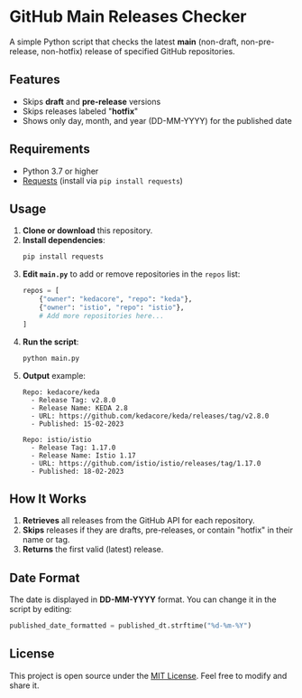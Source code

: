 # GitHub Main Releases Checker

A simple Python script that checks the latest **main** (non-draft, non-pre-release, non-hotfix) release of specified GitHub repositories.

## Features

- Skips **draft** and **pre-release** versions  
- Skips releases labeled "**hotfix**"  
- Shows only day, month, and year (DD-MM-YYYY) for the published date  

## Requirements

- Python 3.7 or higher  
- [Requests](https://pypi.org/project/requests/) (install via `pip install requests`)

## Usage

1. **Clone or download** this repository.
2. **Install dependencies**:
   ```bash
   pip install requests
   ```
3. **Edit `main.py`** to add or remove repositories in the `repos` list:
   ```python
   repos = [
       {"owner": "kedacore", "repo": "keda"},
       {"owner": "istio", "repo": "istio"},
       # Add more repositories here...
   ]
   ```
4. **Run the script**:
   ```bash
   python main.py
   ```
5. **Output** example:
   ```
   Repo: kedacore/keda
     - Release Tag: v2.8.0
     - Release Name: KEDA 2.8
     - URL: https://github.com/kedacore/keda/releases/tag/v2.8.0
     - Published: 15-02-2023

   Repo: istio/istio
     - Release Tag: 1.17.0
     - Release Name: Istio 1.17
     - URL: https://github.com/istio/istio/releases/tag/1.17.0
     - Published: 18-02-2023
   ```

## How It Works

1. **Retrieves** all releases from the GitHub API for each repository.  
2. **Skips** releases if they are drafts, pre-releases, or contain "hotfix" in their name or tag.  
3. **Returns** the first valid (latest) release.  

## Date Format

The date is displayed in **DD-MM-YYYY** format. You can change it in the script by editing:

```python
published_date_formatted = published_dt.strftime("%d-%m-%Y")
```

## License

This project is open source under the [MIT License](LICENSE). Feel free to modify and share it.